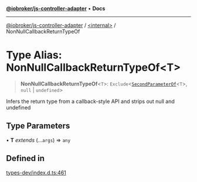 [**@iobroker/js-controller-adapter**](../../README.md) • **Docs**

***

[@iobroker/js-controller-adapter](../../globals.md) / [\<internal\>](../README.md) / NonNullCallbackReturnTypeOf

# Type Alias: NonNullCallbackReturnTypeOf\<T\>

> **NonNullCallbackReturnTypeOf**\<`T`\>: `Exclude`\<[`SecondParameterOf`](SecondParameterOf.md)\<`T`\>, `null` \| `undefined`\>

Infers the return type from a callback-style API and strips out null and undefined

## Type Parameters

• **T** *extends* (...`args`) => `any`

## Defined in

[types-dev/index.d.ts:461](https://github.com/ioBroker/ioBroker.js-controller/blob/ebf87a343c9c866aa4a5e7b77c2c13760c514a2e/packages/types-dev/index.d.ts#L461)
